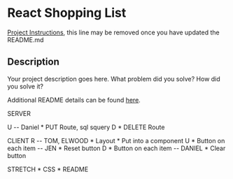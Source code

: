# React Shopping List

[Project Instructions](./INSTRUCTIONS.md), this line may be removed once you have updated the README.md

## Description

Your project description goes here. What problem did you solve? How did you solve it?

Additional README details can be found [here](https://github.com/PrimeAcademy/readme-template/blob/master/README.md).

SERVER

U -- Daniel
    * PUT Route, sql squery
D
    * DELETE Route

CLIENT 
R -- TOM, ELWOOD
    * Layout
    * Put into a component
U 
    * Button on each item -- JEN
    * Reset button
D
    * Button on each item -- DANIEL
    * Clear button

STRETCH
    * CSS
    * README